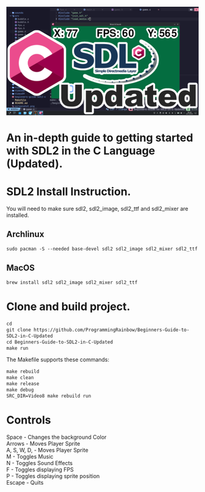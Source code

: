 ![Screenshot](screenshot.png)

# An in-depth guide to getting started with SDL2 in the C Language (Updated).

# SDL2 Install Instruction.
You will need to make sure sdl2, sdl2_image, sdl2_ttf and sdl2_mixer are installed.
## Archlinux
```
sudo pacman -S --needed base-devel sdl2 sdl2_image sdl2_mixer sdl2_ttf
```
## MacOS
```
brew install sdl2 sdl2_image sdl2_mixer sdl2_ttf
```
# Clone and build project.
```
cd
git clone https://github.com/ProgrammingRainbow/Beginners-Guide-to-SDL2-in-C-Updated
cd Beginners-Guide-to-SDL2-in-C-Updated
make run
```
The Makefile supports these commands:
```
make rebuild
make clean
make release
make debug
SRC_DIR=Video8 make rebuild run
```
# Controls
Space - Changes the background Color\
Arrows - Moves Player Sprite\
A, S, W, D, - Moves Player Sprite\
M - Toggles Music\
N - Toggles Sound Effects\
F - Toggles displaying FPS\
P - Toggles displaying sprite position\
Escape - Quits
